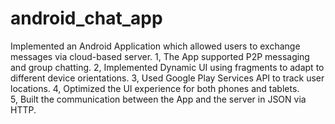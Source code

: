 # android_chat_app

Implemented an Android Application which allowed users to exchange messages via cloud-based server. 
1, The App supported P2P messaging and group chatting.
2, Implemented Dynamic UI using fragments to adapt to different device orientations.
3, Used Google Play Services API to track user locations.
4, Optimized the UI experience for both phones and tablets.   
5, Built the communication between the App and the server in JSON via HTTP.  